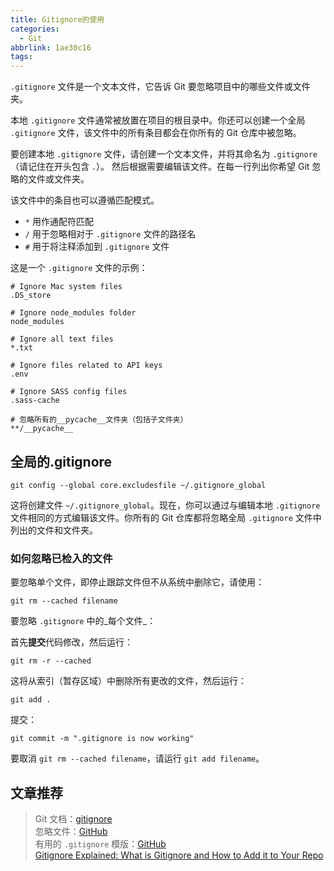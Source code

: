 ```yaml
---
title: Gitignore的使用
categories:
  - Git
abbrlink: 1ae30c16
tags:
---
```




`.gitignore` 文件是一个文本文件，它告诉 Git 要忽略项目中的哪些文件或文件夹。

本地 `.gitignore` 文件通常被放置在项目的根目录中。你还可以创建一个全局 `.gitignore` 文件，该文件中的所有条目都会在你所有的 Git 仓库中被忽略。


要创建本地 `.gitignore` 文件，请创建一个文本文件，并将其命名为 `.gitignore`（请记住在开头包含 `.`）。 然后根据需要编辑该文件。在每一行列出你希望 Git 忽略的文件或文件夹。

该文件中的条目也可以遵循匹配模式。

*   `*` 用作通配符匹配
*   `/` 用于忽略相对于 `.gitignore` 文件的路径名
*   `#` 用于将注释添加到 `.gitignore` 文件

这是一个 `.gitignore` 文件的示例：

```
# Ignore Mac system files
.DS_store

# Ignore node_modules folder
node_modules

# Ignore all text files
*.txt

# Ignore files related to API keys
.env

# Ignore SASS config files
.sass-cache

# 忽略所有的__pycache__文件夹（包括子文件夹）
**/__pycache__

```
## 全局的.gitignore

```
git config --global core.excludesfile ~/.gitignore_global

```

这将创建文件 `~/.gitignore_global`。现在，你可以通过与编辑本地 `.gitignore` 文件相同的方式编辑该文件。你所有的 Git 仓库都将忽略全局 `.gitignore` 文件中列出的文件和文件夹。

### 如何忽略已检入的文件

要忽略单个文件，即停止跟踪文件但不从系统中删除它，请使用：

`git rm --cached filename`

要忽略 `.gitignore` 中的_每个文件_：

首先**提交**代码修改，然后运行：

`git rm -r --cached`

这将从索引（暂存区域）中删除所有更改的文件，然后运行：

`git add .`

提交：

`git commit -m ".gitignore is now working"`

要取消 `git rm --cached filename`，请运行 `git add filename`。

## 文章推荐
> Git 文档：[gitignore](https://git-scm.com/docs/gitignore)  
> 忽略文件：[GitHub](https://help.github.com/articles/ignoring-files/)  
> 有用的 `.gitignore` 模版：[GitHub](https://github.com/github/gitignore)  
> [Gitignore Explained: What is Gitignore and How to Add it to Your Repo](https://www.freecodecamp.org/news/gitignore-what-is-it-and-how-to-add-to-repo/)
